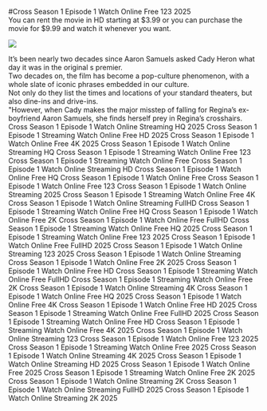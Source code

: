 #Cross Season 1 Episode 1 Watch Online Free 123 2025  
You can rent the movie in HD starting at $3.99 or you can purchase the movie for $9.99 and watch it whenever you want.  
  
[![](https://i.imgur.com/qSNzIqt.png)](https://movie.rssnews.media/snOIReV.php)  
  
It’s been nearly two decades since Aaron Samuels asked Cady Heron what day it was in the original s premier.  
Two decades on, the film has become a pop-culture phenomenon, with a whole slate of iconic phrases embedded in our culture.  
Not only do they list the times and locations of your standard theaters, but also dine-ins and drive-ins.  
"However, when Cady makes the major misstep of falling for Regina’s ex-boyfriend Aaron Samuels, she finds herself prey in Regina’s crosshairs.  
Cross Season 1 Episode 1 Watch Online Streaming HQ 2025
Cross Season 1 Episode 1 Streaming Watch Online Free HD 2025
Cross Season 1 Episode 1 Watch Online Free 4K 2025
Cross Season 1 Episode 1 Watch Online Streaming HQ
Cross Season 1 Episode 1 Streaming Watch Online Free 123
Cross Season 1 Episode 1 Streaming Watch Online Free
Cross Season 1 Episode 1 Watch Online Streaming HD
Cross Season 1 Episode 1 Watch Online Free HQ
Cross Season 1 Episode 1 Watch Online Free
Cross Season 1 Episode 1 Watch Online Free 123
Cross Season 1 Episode 1 Watch Online Streaming 2025
Cross Season 1 Episode 1 Streaming Watch Online Free 4K
Cross Season 1 Episode 1 Watch Online Streaming FullHD
Cross Season 1 Episode 1 Streaming Watch Online Free HQ
Cross Season 1 Episode 1 Watch Online Free 2K
Cross Season 1 Episode 1 Watch Online Free FullHD
Cross Season 1 Episode 1 Streaming Watch Online Free HQ 2025
Cross Season 1 Episode 1 Streaming Watch Online Free 123 2025
Cross Season 1 Episode 1 Watch Online Free FullHD 2025
Cross Season 1 Episode 1 Watch Online Streaming 123 2025
Cross Season 1 Episode 1 Watch Online Streaming
Cross Season 1 Episode 1 Watch Online Free 2K 2025
Cross Season 1 Episode 1 Watch Online Free HD
Cross Season 1 Episode 1 Streaming Watch Online Free FullHD
Cross Season 1 Episode 1 Streaming Watch Online Free 2K
Cross Season 1 Episode 1 Watch Online Streaming 4K
Cross Season 1 Episode 1 Watch Online Free HQ 2025
Cross Season 1 Episode 1 Watch Online Free 4K
Cross Season 1 Episode 1 Watch Online Free HD 2025
Cross Season 1 Episode 1 Streaming Watch Online Free FullHD 2025
Cross Season 1 Episode 1 Streaming Watch Online Free HD
Cross Season 1 Episode 1 Streaming Watch Online Free 4K 2025
Cross Season 1 Episode 1 Watch Online Streaming 123
Cross Season 1 Episode 1 Watch Online Free 123 2025
Cross Season 1 Episode 1 Streaming Watch Online Free 2025
Cross Season 1 Episode 1 Watch Online Streaming 4K 2025
Cross Season 1 Episode 1 Watch Online Streaming HD 2025
Cross Season 1 Episode 1 Watch Online Free 2025
Cross Season 1 Episode 1 Streaming Watch Online Free 2K 2025
Cross Season 1 Episode 1 Watch Online Streaming 2K
Cross Season 1 Episode 1 Watch Online Streaming FullHD 2025
Cross Season 1 Episode 1 Watch Online Streaming 2K 2025